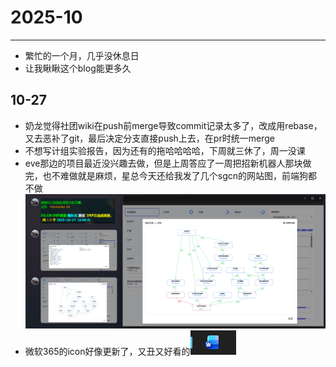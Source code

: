 # 2025-10

---

- 繁忙的一个月，几乎没休息日
- 让我瞅瞅这个blog能更多久

## 10-27

- 奶龙觉得社团wiki在push前merge导致commit记录太多了，改成用rebase，又去恶补了git，最后决定分支直接push上去，在pr时统一merge
- 不想写计组实验报告，因为还有的拖哈哈哈哈，下周就三休了，周一没课
- eve那边的项目最近没兴趣去做，但是上周答应了一周把招新机器人那块做完，也不难做就是麻烦，星总今天还给我发了几个sgcn的网站图，前端狗都不做
    ![image](images/25-10-27-0.png)
- 微软365的icon好像更新了，又丑又好看的![img.png](images/25-10-27-1.png)